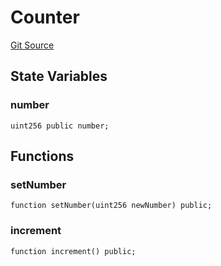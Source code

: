 # Counter
[Git Source](https://github.com/nezz0746/lens-social-location/blob/478ee50102d2da08f8cd5e194c7e6275bdfc1fa7/src/Counter.sol)


## State Variables
### number

```solidity
uint256 public number;
```


## Functions
### setNumber


```solidity
function setNumber(uint256 newNumber) public;
```

### increment


```solidity
function increment() public;
```

